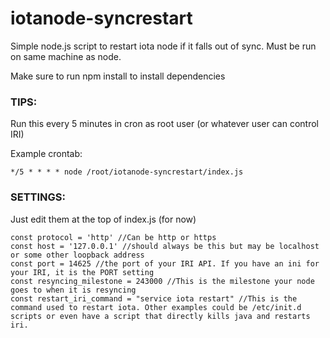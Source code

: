 # iotanode-syncrestart
Simple node.js script to restart iota node if it falls out of sync. Must be run on same machine as node.

Make sure to run npm install to install dependencies

### TIPS:

Run this every 5 minutes in cron as root user (or whatever user can control IRI)

Example crontab:

    */5 * * * * node /root/iotanode-syncrestart/index.js

### SETTINGS:

Just edit them at the top of index.js (for now)

    const protocol = 'http' //Can be http or https
    const host = '127.0.0.1' //should always be this but may be localhost or some other loopback address
    const port = 14625 //the port of your IRI API. If you have an ini for your IRI, it is the PORT setting
    const resyncing_milestone = 243000 //This is the milestone your node goes to when it is resyncing
    const restart_iri_command = "service iota restart" //This is the command used to restart iota. Other examples could be /etc/init.d scripts or even have a script that directly kills java and restarts iri.

